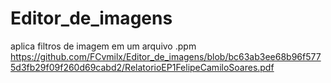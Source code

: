 # Editor_de_imagens
aplica filtros de imagem em um arquivo .ppm
https://github.com/FCvmilx/Editor_de_imagens/blob/bc63ab3ee68b96f5775d3fb29f09f260d69cabd2/RelatorioEP1FelipeCamiloSoares.pdf
